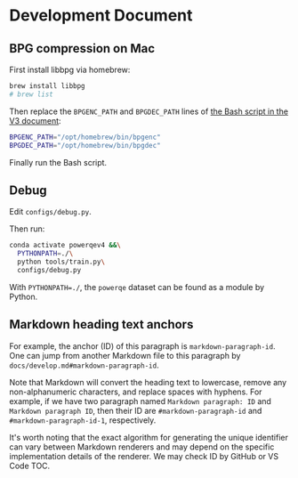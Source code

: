 # Development Document

## BPG compression on Mac

First install libbpg via homebrew:

```bash
brew install libbpg
# brew list
```

Then replace the `BPGENC_PATH` and `BPGDEC_PATH` lines of [the Bash script in the V3 document](v3.md#example-compress-the-div2k-dataset):

```bash
BPGENC_PATH="/opt/homebrew/bin/bpgenc"
BPGDEC_PATH="/opt/homebrew/bin/bpgdec"
```

Finally run the Bash script.

## Debug

Edit `configs/debug.py`.

Then run:

```bash
conda activate powerqev4 &&\
  PYTHONPATH=./\
  python tools/train.py\
  configs/debug.py
```

With `PYTHONPATH=./`, the `powerqe` dataset can be found as a module by Python.

## Markdown heading text anchors

For example, the anchor (ID) of this paragraph is `markdown-paragraph-id`. One can jump from another Markdown file to this paragraph by `docs/develop.md#markdown-paragraph-id`.

Note that Markdown will convert the heading text to lowercase, remove any non-alphanumeric characters, and replace spaces with hyphens. For example, if we have two paragraph named `Markdown paragraph: ID` and `Markdown paragraph ID`, then their ID are `#markdown-paragraph-id` and `#markdown-paragraph-id-1`, respectively.

It's worth noting that the exact algorithm for generating the unique identifier can vary between Markdown renderers and may depend on the specific implementation details of the renderer. We may check ID by GitHub or VS Code TOC.
